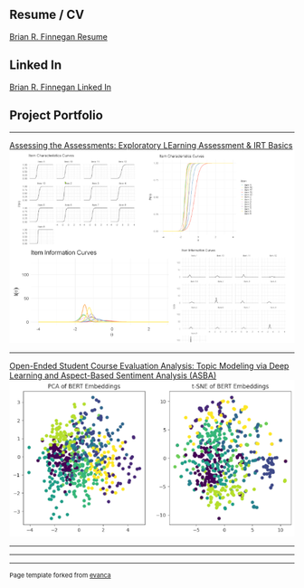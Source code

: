 ## Resume / CV
[Brian R. Finnegan Resume](/pdf/finnegan_resume.pdf)

## Linked In
[Brian R. Finnegan Linked In](https://www.linkedin.com/in/brfinnegan/)

## Project Portfolio

---

[Assessing the Assessments: Exploratory LEarning Assessment & IRT Basics](/PS_demo)
<img src="images/IRT.png?raw=true"/>

---
[Open-Ended Student Course Evaluation Analysis: Topic Modeling via Deep Learning and Aspect-Based Sentiment Analysis (ASBA)](/tbd)
<img src="images/custer_distribution_sm.png?raw=true"/>

---


---




---
<p style="font-size:11px">Page template forked from <a href="https://github.com/evanca/quick-portfolio">evanca</a></p>
